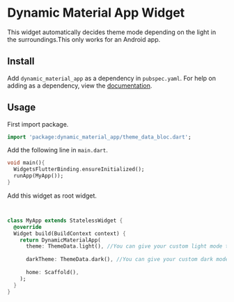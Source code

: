 # Dynamic Material App Widget

This widget automatically decides theme mode depending on the light in the surroundings.This only works for an Android app.

## Install
Add ```dynamic_material_app``` as a dependency in  `pubspec.yaml`.
For help on adding as a dependency, view the [documentation](https://flutter.io/using-packages/).

## Usage
First import package.
```dart
import 'package:dynamic_material_app/theme_data_bloc.dart';
```

Add the following line in ```main.dart```.
```dart
void main(){
  WidgetsFlutterBinding.ensureInitialized();
  runApp(MyApp());
}
```

Add this widget as root widget.
```dart


class MyApp extends StatelessWidget {
  @override
  Widget build(BuildContext context) {
    return DynamicMaterialApp(
      theme: ThemeData.light(), //You can give your custom light mode theme.
      
      darkTheme: ThemeData.dark(), //You can give your custom dark mode theme.
       
      home: Scaffold(),
    );
  }
}
```